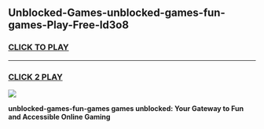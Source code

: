 
## Unblocked-Games-unblocked-games-fun-games-Play-Free-ld3o8
<h3>
<a href="https://premium76.site?title=unblocked-games-fun-games&ref=21A">CLICK TO PLAY</a></h3>
<hr>

<h3>
<a href="https://premium76.site?title=unblocked-games-fun-games&ref=21A">CLICK 2 PLAY</a>
  
</h3>

<a href="https://premium76.site?title=unblocked-games-fun-games&ref=21A"><img src="https://clearcache.store/games.png"></a>


**unblocked-games-fun-games games unblocked: Your Gateway to Fun and Accessible Online Gaming**
